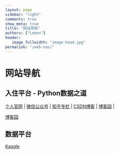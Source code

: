 ```yaml
---
layout: page
sidebar: "right"
comments: true
show_meta: true
title: "网站导航"
authors: ["Lemon"]
header:
   image_fullwidth: "image-head.jpg"
permalink: "/web-nav/"
---
```


# 网站导航

## 入住平台 - Python数据之道

<a href="http://liyangbit.com/" target="blank">个人官网</a> | <a href="http://weixin.sogou.com/weixin?type=1&s_from=input&query=%22python%E6%95%B0%E6%8D%AE%E4%B9%8B%E9%81%93%22&ie=utf8&_sug_=n&_sug_type_=&w=01019900&sut=7317&sst0=1508512668787&lkt=2%2C1508512663537%2C1508512667055" target="blank">微信公众号</a> | <a href="https://zhuanlan.zhihu.com/lemonbit" target="blank">知乎专栏</a> | <a href="https://blog.csdn.net/lemonbit" target="blank">CSDN博客</a> | <a href="https://www.cnblogs.com/lemonbit/" target="blank">博客园</a> |



<a href="https://www.cnblogs.com/lemonbit/" target="blank">博客园</a>

## 数据平台

<a href="https://www.kaggle.com/" target="blank">Kaggle</a>
